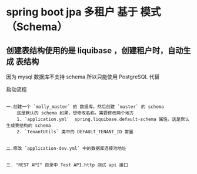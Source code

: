 # spring boot jpa 多租户 基于 模式（Schema）

## 创建表结构使用的是 liquibase ，创建租户时，自动生成 表结构

因为 mysql 数据库不支持 schema 所以只能使用 PostgreSQL 代替

启动流程

````

一.创建一个 `molly_master` 的 数据库。然后创建 `master` 的 schema 
    这是默认的 schema 如果，想修改名称。需要修改两个地方
    1. `application.yml`  spring.liquibase.default-schema 属性。这是默认生成表结构的 schema
    2. `TenantUtils` 类中的 DEFAULT_TENANT_ID 常量


二.修改 `application-dev.yml` 中的数据库连接池地址


三. "REST API" 目录中 Test API.http 测试 api 接口

````